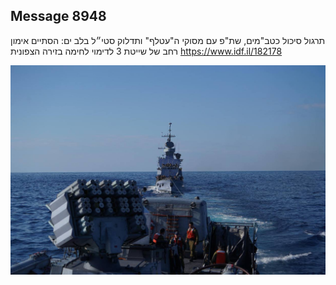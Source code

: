 ## Message 8948

תרגול סיכול כטב"מים, שת"פ עם מסוקי ה"עטלף" ותדלוק סטי״ל בלב ים:
הסתיים אימון רחב של שייטת 3 לדימוי לחימה בזירה הצפונית
https://www.idf.il/182178

![Photo](./8948/8948_photo.jpg)
